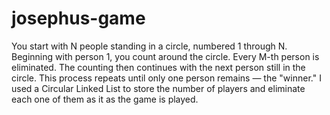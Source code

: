 # josephus-game
You start with N people standing in a circle, numbered 1 through N.  Beginning with person 1, you count around the circle.  Every M-th person is eliminated.  The counting then continues with the next person still in the circle.  This process repeats until only one person remains — the "winner."
I used a Circular Linked List to store the number of players and eliminate each one of them as it as the game is played.

